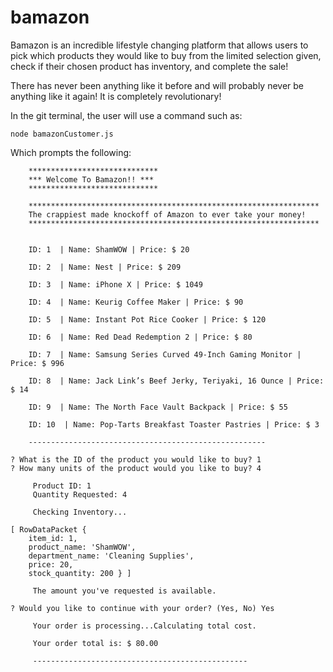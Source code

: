 # bamazon

Bamazon is an incredible lifestyle changing platform that allows users to pick which products they would like to buy from the limited selection given, check if their chosen product has inventory, and complete the sale!

There has never been anything like it before and will probably never be anything like it again! It is completely revolutionary!

In the git terminal, the user will use a command such as: 

```
node bamazonCustomer.js
```

Which prompts the following:

```
    *****************************
    *** Welcome To Bamazon!! ***
    *****************************

    *****************************************************************
    The crappiest made knockoff of Amazon to ever take your money!
    *****************************************************************


    ID: 1  | Name: ShamWOW | Price: $ 20

    ID: 2  | Name: Nest | Price: $ 209

    ID: 3  | Name: iPhone X | Price: $ 1049

    ID: 4  | Name: Keurig Coffee Maker | Price: $ 90

    ID: 5  | Name: Instant Pot Rice Cooker | Price: $ 120

    ID: 6  | Name: Red Dead Redemption 2 | Price: $ 80

    ID: 7  | Name: Samsung Series Curved 49-Inch Gaming Monitor | Price: $ 996

    ID: 8  | Name: Jack Link’s Beef Jerky, Teriyaki, 16 Ounce | Price: $ 14

    ID: 9  | Name: The North Face Vault Backpack | Price: $ 55

    ID: 10  | Name: Pop-Tarts Breakfast Toaster Pastries | Price: $ 3

    -----------------------------------------------------

? What is the ID of the product you would like to buy? 1
? How many units of the product would you like to buy? 4

     Product ID: 1
     Quantity Requested: 4

     Checking Inventory...

[ RowDataPacket {
    item_id: 1,
    product_name: 'ShamWOW',
    department_name: 'Cleaning Supplies',
    price: 20,
    stock_quantity: 200 } ]

     The amount you've requested is available.

? Would you like to continue with your order? (Yes, No) Yes

     Your order is processing...Calculating total cost.

     Your order total is: $ 80.00

     ------------------------------------------------

```    
    


